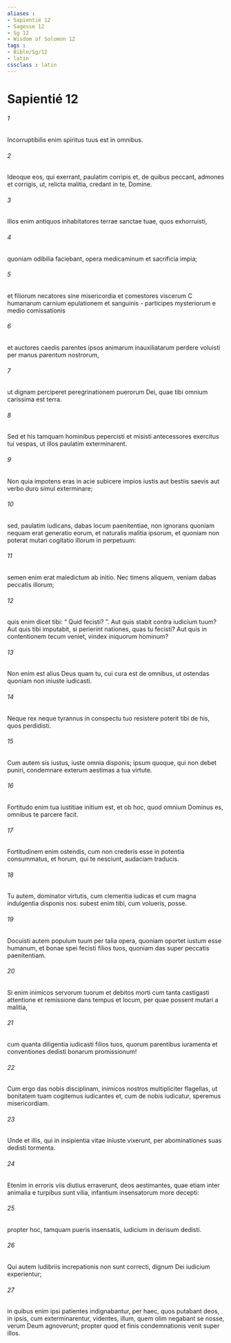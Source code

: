 ```yaml
---
aliases : 
- Sapientié 12
- Sagesse 12
- Sg 12
- Wisdom of Solomon 12
tags : 
- Bible/Sg/12
- latin
cssclass : latin
---
```


# Sapientié 12

###### 1
Incorruptibilis enim spiritus tuus est in omnibus.
###### 2
Ideoque eos, qui exerrant, paulatim corripis et, de quibus peccant, admones et corrigis, ut, relicta malitia, credant in te, Domine.
###### 3
Illos enim antiquos inhabitatores terrae sanctae tuae, quos exhorruisti,
###### 4
quoniam odibilia faciebant, opera medicaminum et sacrificia impia;
###### 5
et filiorum necatores sine misericordia et comestores viscerum C humanarum carnium epulationem et sanguinis - participes mysteriorum e medio comissationis
###### 6
et auctores caedis parentes ipsos animarum inauxiliatarum perdere voluisti per manus parentum nostrorum,
###### 7
ut dignam perciperet peregrinationem puerorum Dei, quae tibi omnium carissima est terra.
###### 8
Sed et his tamquam hominibus pepercisti et misisti antecessores exercitus tui vespas, ut illos paulatim exterminarent.
###### 9
Non quia impotens eras in acie subicere impios iustis aut bestiis saevis aut verbo duro simul exterminare;
###### 10
sed, paulatim iudicans, dabas locum paenitentiae, non ignorans quoniam nequam erat generatio eorum, et naturalis malitia ipsorum, et quoniam non poterat mutari cogitatio illorum in perpetuum:
###### 11
semen enim erat maledictum ab initio. Nec timens aliquem, veniam dabas peccatis illorum;
###### 12
quis enim dicet tibi: “ Quid fecisti? ”. Aut quis stabit contra iudicium tuum? Aut quis tibi imputabit, si perierint nationes, quas tu fecisti? Aut quis in contentionem tecum veniet, vindex iniquorum hominum?
###### 13
Non enim est alius Deus quam tu, cui cura est de omnibus, ut ostendas quoniam non iniuste iudicasti.
###### 14
Neque rex neque tyrannus in conspectu tuo resistere poterit tibi de his, quos perdidisti.
###### 15
Cum autem sis iustus, iuste omnia disponis; ipsum quoque, qui non debet puniri, condemnare exterum aestimas a tua virtute.
###### 16
Fortitudo enim tua iustitiae initium est, et ob hoc, quod omnium Dominus es, omnibus te parcere facit.
###### 17
Fortitudinem enim ostendis, cum non crederis esse in potentia consummatus, et horum, qui te nesciunt, audaciam traducis.
###### 18
Tu autem, dominator virtutis, cum clementia iudicas et cum magna indulgentia disponis nos: subest enim tibi, cum volueris, posse.
###### 19
Docuisti autem populum tuum per talia opera, quoniam oportet iustum esse humanum, et bonae spei fecisti filios tuos, quoniam das super peccatis paenitentiam.
###### 20
Si enim inimicos servorum tuorum et debitos morti cum tanta castigasti attentione et remissione dans tempus et locum, per quae possent mutari a malitia,
###### 21
cum quanta diligentia iudicasti filios tuos, quorum parentibus iuramenta et conventiones dedisti bonarum promissionum!
###### 22
Cum ergo das nobis disciplinam, inimicos nostros multipliciter flagellas, ut bonitatem tuam cogitemus iudicantes et, cum de nobis iudicatur, speremus misericordiam.
###### 23
Unde et illis, qui in insipientia vitae iniuste vixerunt, per abominationes suas dedisti tormenta.
###### 24
Etenim in erroris viis diutius erraverunt, deos aestimantes, quae etiam inter animalia e turpibus sunt vilia, infantium insensatorum more decepti:
###### 25
propter hoc, tamquam pueris insensatis, iudicium in derisum dedisti.
###### 26
Qui autem ludibriis increpationis non sunt correcti, dignum Dei iudicium experientur;
###### 27
in quibus enim ipsi patientes indignabantur, per haec, quos putabant deos, in ipsis, cum exterminarentur, videntes, illum, quem olim negabant se nosse, verum Deum agnoverunt; propter quod et finis condemnationis venit super illos.
